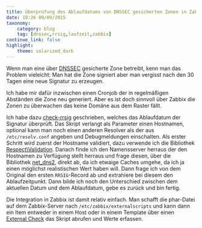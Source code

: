 ```yaml
---
title: Überprüfung des Ablaufdatums von DNSSEC gesicherten Zonen in Zabbix
date: 18:26 09/09/2015
taxonomy:
    category: blog
    tag: [dnssec,rrsig,laufzeit,zabbix]
continue_link: false
highlight:
    theme: solarized_dark
---
```


Wenn man eine über
[DNSSEC](https://de.wikipedia.org/wiki/Domain_Name_System_Security_Extensions)
gesicherte Zone betreibt, kenn man das Problem vieleicht: Man hat die
Zone signiert aber man vergisst nach den 30 Tagen eine neue Signatur
zu erzeugen.

Ich habe mir dafür inzwischen einen Cronjob der in regelmäßigen
Abständen die Zone neu generiert. Aber es ist doch sinnvoll über
Zabbix die Zonen zu überwachen das keine Domäne aus dem Raster fällt.

Ich habe dazu
[check-rrsig](https://github.com/datenknoten/check-rrsig) geschrieben,
welches das Ablaufdatum der Signatur überprüft. Das Skript verlangt
als Parameter einen Hostnamen, optional kann man noch einen anderen
Resolver als der aus `/etc/resolv.conf` angeben und Debugmeldungen
einschalten. Als erster Schritt wird zuerst der Hostname validiert,
dazu verwende ich die Bibliothek
[Respect\Validation](https://github.com/Respect/Validation). Danach
finde ich den Namensserver herraus der den Hostnamen zu Verfügung
stellt herraus und frage diesen, über die Bibliothek
[net_dns2](https://netdns2.com/), direkt ab, da ich etwaige Caches
umgehe, da ich ja einen möglichst realistischen Wert haben will. Dann
frage ich von dem Original den ersten `RRSIG`-Record ab und extrahiere
bei diesem den Ablaufzeitpunkt. Dann bilde ich noch den Unterschied
zwischen dem aktuellen Datum und dem Ablaufdatum, gebe es zurück und
bin fertig.

Die Integration in Zabbix ist damit relativ einfach. Man schafft die
phar-Datei auf dem Zabbix-Server nach `/etc/zabbix/externalscripts`
und kann dann ein Item entweder in einem Host oder in einem Template
über einen [External
Check](https://www.zabbix.com/documentation/2.4/manual/config/items/itemtypes/external)
das Skript abrufen und Werte erfassen.